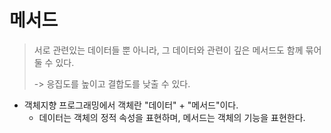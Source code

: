 # 메서드

> 서로 관련있는 데이터들 뿐 아니라, 그 데이터와 관련이 깊은 메서드도 함께 묶어둘 수 있다.
>
> -> 응집도를 높이고 결합도를 낮출 수 있다.

* 객체지향 프로그래밍에서 객체란 "데이터" + "메서드"이다.
  * 데이터는 객체의 정적 속성을 표현하며, 메서드는 객체의 기능을 표현한다.